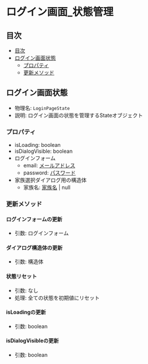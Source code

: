 # ログイン画面_状態管理

## 目次
- [目次](#目次)
- [ログイン画面状態](#ログイン画面状態)
  - [プロパティ](#プロパティ)
  - [更新メソッド](#更新メソッド)

## ログイン画面状態
- 物理名: `LoginPageState`
- 説明: ログイン画面の状態を管理するStateオブジェクト

### プロパティ
- isLoading: boolean
- isDialogVisible: boolean
- ログインフォーム
  - email: [メールアドレス](../認証_値オブジェクト.md#メールアドレス)
  - password: [パスワード](../認証_値オブジェクト.md#パスワード)
- 家族選択ダイアログ用の構造体
  - 家族名: [家族名](../../家族/家族_値オブジェクト.md#家族名) | null

### 更新メソッド
#### ログインフォームの更新
- 引数: ログインフォーム

#### ダイアログ構造体の更新
- 引数: 構造体

#### 状態リセット
- 引数: なし
- 処理: 全ての状態を初期値にリセット

#### isLoadingの更新
- 引数: boolean

#### isDialogVisibleの更新
- 引数: boolean
